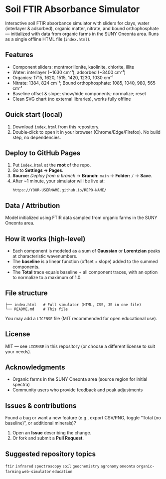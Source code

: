 # Soil FTIR Absorbance Simulator

Interactive soil FTIR absorbance simulator with sliders for clays, water (interlayer & adsorbed), organic matter, nitrate, and bound orthophosphate — initialized with data from organic farms in the SUNY Oneonta area. Runs as a single offline HTML file (`index.html`).

## Features

- Component sliders: montmorillonite, kaolinite, chlorite, illite
- Water: interlayer (\~1630 cm⁻¹), adsorbed (\~3400 cm⁻¹)
- Organics: 1715, 1620, 1515, 1420, 1230, 1030 cm⁻¹
- Nitrate: 1384, 824 cm⁻¹; Bound orthophosphate: 1085, 1040, 980, 565 cm⁻¹
- Baseline offset & slope; show/hide components; normalize; reset
- Clean SVG chart (no external libraries), works fully offline

## Quick start (local)

1. Download `index.html` from this repository.
2. Double‑click to open it in your browser (Chrome/Edge/Firefox). No build step, no dependencies.

## Deploy to GitHub Pages

1. Put `index.html` at the **root** of the repo.
2. Go to **Settings → Pages**.
3. **Source:** *Deploy from a branch* → **Branch:** `main` → **Folder:** `/` → **Save**.
4. After \~1 minute, your simulator will be live at:
   ```
   https://YOUR-USERNAME.github.io/REPO-NAME/
   ```

## Data / Attribution

Model initialized using FTIR data sampled from organic farms in the SUNY Oneonta area.

## How it works (high‑level)

- Each component is modeled as a sum of **Gaussian** or **Lorentzian** peaks at characteristic wavenumbers.
- The **baseline** is a linear function (offset + slope) added to the summed components.
- The **Total** trace equals baseline + all component traces, with an option to normalize to a maximum of 1.0.

## File structure

```
├── index.html   # Full simulator (HTML, CSS, JS in one file)
└── README.md    # This file
```

You may add a `LICENSE` file (MIT recommended for open educational use).

## License

MIT — see `LICENSE` in this repository (or choose a different license to suit your needs).

## Acknowledgments

- Organic farms in the SUNY Oneonta area (source region for initial spectra)
- Community users who provide feedback and peak adjustments

## Issues & contributions

Found a bug or want a new feature (e.g., export CSV/PNG, toggle “Total (no baseline)”, or additional minerals)?

1. Open an **Issue** describing the change.
2. Or fork and submit a **Pull Request**.

## Suggested repository topics

`ftir` `infrared` `spectroscopy` `soil` `geochemistry` `agronomy` `oneonta` `organic-farming` `web-simulator` `education`

